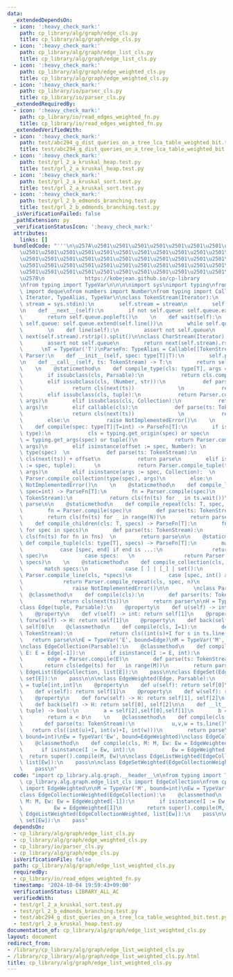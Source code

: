 ```yaml
---
data:
  _extendedDependsOn:
  - icon: ':heavy_check_mark:'
    path: cp_library/alg/graph/edge_cls.py
    title: cp_library/alg/graph/edge_cls.py
  - icon: ':heavy_check_mark:'
    path: cp_library/alg/graph/edge_list_cls.py
    title: cp_library/alg/graph/edge_list_cls.py
  - icon: ':heavy_check_mark:'
    path: cp_library/alg/graph/edge_weighted_cls.py
    title: cp_library/alg/graph/edge_weighted_cls.py
  - icon: ':heavy_check_mark:'
    path: cp_library/io/parser_cls.py
    title: cp_library/io/parser_cls.py
  _extendedRequiredBy:
  - icon: ':heavy_check_mark:'
    path: cp_library/io/read_edges_weighted_fn.py
    title: cp_library/io/read_edges_weighted_fn.py
  _extendedVerifiedWith:
  - icon: ':heavy_check_mark:'
    path: test/abc294_g_dist_queries_on_a_tree_lca_table_weighted_bit.test.py
    title: test/abc294_g_dist_queries_on_a_tree_lca_table_weighted_bit.test.py
  - icon: ':heavy_check_mark:'
    path: test/grl_2_a_kruskal_heap.test.py
    title: test/grl_2_a_kruskal_heap.test.py
  - icon: ':heavy_check_mark:'
    path: test/grl_2_a_kruskal_sort.test.py
    title: test/grl_2_a_kruskal_sort.test.py
  - icon: ':heavy_check_mark:'
    path: test/grl_2_b_edmonds_branching.test.py
    title: test/grl_2_b_edmonds_branching.test.py
  _isVerificationFailed: false
  _pathExtension: py
  _verificationStatusIcon: ':heavy_check_mark:'
  attributes:
    links: []
  bundledCode: "'''\n\u257A\u2501\u2501\u2501\u2501\u2501\u2501\u2501\u2501\u2501\u2501\
    \u2501\u2501\u2501\u2501\u2501\u2501\u2501\u2501\u2501\u2501\u2501\u2501\u2501\
    \u2501\u2501\u2501\u2501\u2501\u2501\u2501\u2501\u2501\u2501\u2501\u2501\u2501\
    \u2501\u2501\u2501\u2501\u2501\u2501\u2501\u2501\u2501\u2501\u2501\u2501\u2501\
    \u2501\u2501\u2501\u2501\u2501\u2501\u2501\u2501\u2501\u2501\u2501\u2501\u2501\
    \u2578\n             https://kobejean.github.io/cp-library               \n'''\n\
    \nfrom typing import TypeVar\n\n\n\nimport sys\nimport typing\nfrom collections\
    \ import deque\nfrom numbers import Number\nfrom typing import Callable, Collection,\
    \ Iterator, TypeAlias, TypeVar\n\nclass TokenStream(Iterator):\n    def __init__(self,\
    \ stream = sys.stdin):\n        self.stream = stream\n        self.queue = deque()\n\
    \n    def __next__(self):\n        if not self.queue: self.queue.extend(self.line())\n\
    \        return self.queue.popleft()\n    \n    def wait(self):\n        if not\
    \ self.queue: self.queue.extend(self.line())\n        while self.queue: yield\n\
    \        \n    def line(self):\n        assert not self.queue\n        return\
    \ next(self.stream).rstrip().split()\n\nclass CharStream(Iterator):\n    def line(self):\n\
    \        assert not self.queue\n        return next(self.stream).rstrip()\n  \
    \      \nT = TypeVar('T')\nParseFn: TypeAlias = Callable[[TokenStream],T]\nclass\
    \ Parser:\n    def __init__(self, spec: type[T]|T):\n        self.parse = Parser.compile(spec)\n\
    \n    def __call__(self, ts: TokenStream) -> T:\n        return self.parse(ts)\n\
    \    \n    @staticmethod\n    def compile_type(cls: type[T], args = ()) -> T:\n\
    \        if issubclass(cls, Parsable):\n            return cls.compile(*args)\n\
    \        elif issubclass(cls, (Number, str)):\n            def parse(ts: TokenStream):\n\
    \                return cls(next(ts))              \n            return parse\n\
    \        elif issubclass(cls, tuple):\n            return Parser.compile_tuple(cls,\
    \ args)\n        elif issubclass(cls, Collection):\n            return Parser.compile_collection(cls,\
    \ args)\n        elif callable(cls):\n            def parse(ts: TokenStream):\n\
    \                return cls(next(ts))              \n            return parse\n\
    \        else:\n            raise NotImplementedError()\n    \n    @staticmethod\n\
    \    def compile(spec: type[T]|T=int) -> ParseFn[T]:\n        if isinstance(spec,\
    \ type):\n            cls = typing.get_origin(spec) or spec\n            args\
    \ = typing.get_args(spec) or tuple()\n            return Parser.compile_type(cls,\
    \ args)\n        elif isinstance(offset := spec, Number): \n            cls =\
    \ type(spec)  \n            def parse(ts: TokenStream):\n                return\
    \ cls(next(ts)) + offset\n            return parse\n        elif isinstance(args\
    \ := spec, tuple):      \n            return Parser.compile_tuple(type(spec),\
    \ args)\n        elif isinstance(args := spec, Collection):  \n            return\
    \ Parser.compile_collection(type(spec), args)\n        else:\n            raise\
    \ NotImplementedError()\n    \n    @staticmethod\n    def compile_line(cls: T,\
    \ spec=int) -> ParseFn[T]:\n        fn = Parser.compile(spec)\n        def parse(ts:\
    \ TokenStream):\n            return cls(fn(ts) for _ in ts.wait())\n        return\
    \ parse\n\n    @staticmethod\n    def compile_repeat(cls: T, spec, N) -> ParseFn[T]:\n\
    \        fn = Parser.compile(spec)\n        def parse(ts: TokenStream):\n    \
    \        return cls(fn(ts) for _ in range(N))\n        return parse\n\n    @staticmethod\n\
    \    def compile_children(cls: T, specs) -> ParseFn[T]:\n        fns = tuple(Parser.compile(spec)\
    \ for spec in specs)\n        def parse(ts: TokenStream):\n            return\
    \ cls(fn(ts) for fn in fns)  \n        return parse\n\n    @staticmethod\n   \
    \ def compile_tuple(cls: type[T], specs) -> ParseFn[T]:\n        match specs:\n\
    \            case [spec, end] if end is ...:\n                return Parser.compile_line(cls,\
    \ spec)\n            case specs:   \n                return Parser.compile_children(cls,\
    \ specs)\n    \n    @staticmethod\n    def compile_collection(cls, specs):\n \
    \       match specs:\n            case [ ] | [_] | set():\n                return\
    \ Parser.compile_line(cls, *specs)\n            case [spec, int() as n]:\n   \
    \             return Parser.compile_repeat(cls, spec, n)\n            case _:\n\
    \                raise NotImplementedError()\n\n        \nclass Parsable:\n  \
    \  @classmethod\n    def compile(cls):\n        def parser(ts: TokenStream):\n\
    \            return cls(next(ts))\n        return parser\n\nH = TypeVar('H')\n\
    class Edge(tuple, Parsable):\n    @property\n    def u(self) -> int: return self[0]\n\
    \    @property\n    def v(self) -> int: return self[1]\n    @property\n    def\
    \ forw(self) -> H: return self[1]\n    @property\n    def back(self) -> H: return\
    \ self[0]\n    @classmethod\n    def compile(cls, I=1):\n        def parse(ts:\
    \ TokenStream):\n            return cls((int(s)+I for s in ts.line()))\n     \
    \   return parse\n\nE = TypeVar('E', bound=Edge)\nM = TypeVar('M', bound=int)\n\
    \nclass EdgeCollection(Parsable):\n    @classmethod\n    def compile(cls, M: M,\
    \ E: E = Edge[-1]):\n        if isinstance(I := E, int):\n            E = Edge[I]\n\
    \        edge = Parser.compile(E)\n        def parse(ts: TokenStream):\n     \
    \       return cls(edge(ts) for _ in range(M))\n        return parse\n\nclass\
    \ EdgeList(EdgeCollection, list[E]):\n    pass\n\nclass EdgeSet(EdgeCollection,\
    \ set[E]):\n    pass\n\n\nclass EdgeWeighted(Edge, Parsable):\n    H: TypeAlias\
    \ = tuple[int,int]\n    @property\n    def u(self): return self[0]\n    @property\n\
    \    def v(self): return self[1]\n    @property\n    def w(self): return self[2]\n\
    \    @property\n    def forw(self) -> H: return self[1], self[2]\n    @property\n\
    \    def back(self) -> H: return self[0], self[2]\n\n    def __lt__(self, other:\
    \ tuple) -> bool:\n        a = self[2],self[0],self[1]\n        b = other[2],other[0],other[1]\n\
    \        return a < b\n    \n    @classmethod\n    def compile(cls, I=-1):\n \
    \       def parse(ts: TokenStream):\n            u,v,w = ts.line()\n         \
    \   return cls((int(u)+I, int(v)+I, int(w)))\n        return parse\n\nM = TypeVar('M',\
    \ bound=int)\nEw = TypeVar('Ew', bound=EdgeWeighted)\nclass EdgeCollectionWeighted(EdgeCollection):\n\
    \    @classmethod\n    def compile(cls, M: M, Ew: Ew = EdgeWeighted[-1]):\n  \
    \      if isinstance(I := Ew, int):\n            Ew = EdgeWeighted[I]\n      \
    \  return super().compile(M, Ew)\n\nclass EdgeListWeighted(EdgeCollectionWeighted,\
    \ list[Ew]):\n    pass\n\nclass EdgeSetWeighted(EdgeCollectionWeighted, set[Ew]):\n\
    \    pass\n"
  code: "import cp_library.alg.graph.__header__\n\nfrom typing import TypeVar\nfrom\
    \ cp_library.alg.graph.edge_list_cls import EdgeCollection\nfrom cp_library.alg.graph.edge_weighted_cls\
    \ import EdgeWeighted\n\nM = TypeVar('M', bound=int)\nEw = TypeVar('Ew', bound=EdgeWeighted)\n\
    class EdgeCollectionWeighted(EdgeCollection):\n    @classmethod\n    def compile(cls,\
    \ M: M, Ew: Ew = EdgeWeighted[-1]):\n        if isinstance(I := Ew, int):\n  \
    \          Ew = EdgeWeighted[I]\n        return super().compile(M, Ew)\n\nclass\
    \ EdgeListWeighted(EdgeCollectionWeighted, list[Ew]):\n    pass\n\nclass EdgeSetWeighted(EdgeCollectionWeighted,\
    \ set[Ew]):\n    pass"
  dependsOn:
  - cp_library/alg/graph/edge_list_cls.py
  - cp_library/alg/graph/edge_weighted_cls.py
  - cp_library/io/parser_cls.py
  - cp_library/alg/graph/edge_cls.py
  isVerificationFile: false
  path: cp_library/alg/graph/edge_list_weighted_cls.py
  requiredBy:
  - cp_library/io/read_edges_weighted_fn.py
  timestamp: '2024-10-04 19:59:43+09:00'
  verificationStatus: LIBRARY_ALL_AC
  verifiedWith:
  - test/grl_2_a_kruskal_sort.test.py
  - test/grl_2_b_edmonds_branching.test.py
  - test/abc294_g_dist_queries_on_a_tree_lca_table_weighted_bit.test.py
  - test/grl_2_a_kruskal_heap.test.py
documentation_of: cp_library/alg/graph/edge_list_weighted_cls.py
layout: document
redirect_from:
- /library/cp_library/alg/graph/edge_list_weighted_cls.py
- /library/cp_library/alg/graph/edge_list_weighted_cls.py.html
title: cp_library/alg/graph/edge_list_weighted_cls.py
---
```


